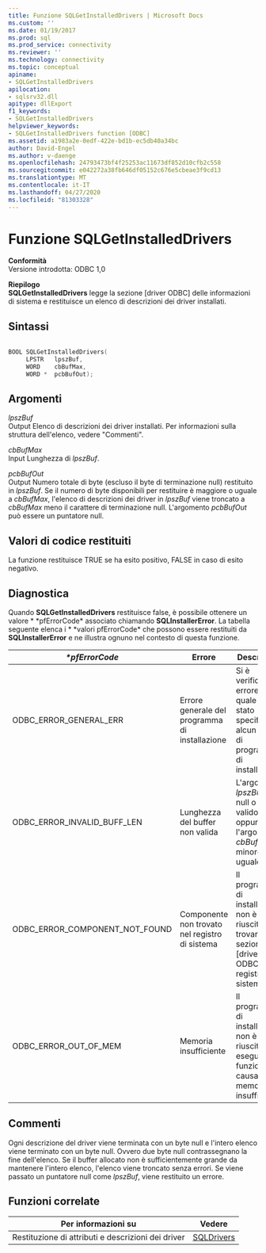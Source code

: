 ```yaml
---
title: Funzione SQLGetInstalledDrivers | Microsoft Docs
ms.custom: ''
ms.date: 01/19/2017
ms.prod: sql
ms.prod_service: connectivity
ms.reviewer: ''
ms.technology: connectivity
ms.topic: conceptual
apiname:
- SQLGetInstalledDrivers
apilocation:
- sqlsrv32.dll
apitype: dllExport
f1_keywords:
- SQLGetInstalledDrivers
helpviewer_keywords:
- SQLGetInstalledDrivers function [ODBC]
ms.assetid: a1983a2e-0edf-422e-bd1b-ec5db40a34bc
author: David-Engel
ms.author: v-daenge
ms.openlocfilehash: 24793473bf4f25253ac11673df852d10cfb2c558
ms.sourcegitcommit: e042272a38fb646df05152c676e5cbeae3f9cd13
ms.translationtype: MT
ms.contentlocale: it-IT
ms.lasthandoff: 04/27/2020
ms.locfileid: "81303328"
---
```

# <a name="sqlgetinstalleddrivers-function"></a>Funzione SQLGetInstalledDrivers
**Conformità**  
 Versione introdotta: ODBC 1,0  
  
 **Riepilogo**  
 **SQLGetInstalledDrivers** legge la sezione [driver ODBC] delle informazioni di sistema e restituisce un elenco di descrizioni dei driver installati.  
  
## <a name="syntax"></a>Sintassi  
  
```cpp  
  
BOOL SQLGetInstalledDrivers(  
     LPSTR   lpszBuf,  
     WORD    cbBufMax,  
     WORD *  pcbBufOut);  
```  
  
## <a name="arguments"></a>Argomenti  
 *lpszBuf*  
 Output Elenco di descrizioni dei driver installati. Per informazioni sulla struttura dell'elenco, vedere "Commenti".  
  
 *cbBufMax*  
 Input Lunghezza di *lpszBuf*.  
  
 *pcbBufOut*  
 Output Numero totale di byte (escluso il byte di terminazione null) restituito in *lpszBuf*. Se il numero di byte disponibili per restituire è maggiore o uguale a *cbBufMax*, l'elenco di descrizioni dei driver in *lpszBuf* viene troncato a *cbBufMax* meno il carattere di terminazione null. L'argomento *pcbBufOut* può essere un puntatore null.  
  
## <a name="returns"></a>Valori di codice restituiti  
 La funzione restituisce TRUE se ha esito positivo, FALSE in caso di esito negativo.  
  
## <a name="diagnostics"></a>Diagnostica  
 Quando **SQLGetInstalledDrivers** restituisce false, è possibile ottenere un valore * \*pfErrorCode* associato chiamando **SQLInstallerError**. La tabella seguente elenca i * \*valori pfErrorCode* che possono essere restituiti da **SQLInstallerError** e ne illustra ognuno nel contesto di questa funzione.  
  
|*\*pfErrorCode*|Errore|Descrizione|  
|---------------------|-----------|-----------------|  
|ODBC_ERROR_GENERAL_ERR|Errore generale del programma di installazione|Si è verificato un errore per il quale non è stato specificato alcun errore di programma di installazione.|  
|ODBC_ERROR_INVALID_BUFF_LEN|Lunghezza del buffer non valida|L'argomento *lpszBuf* è null o non valido oppure l'argomento *cbBufMax* è minore o uguale a 0.|  
|ODBC_ERROR_COMPONENT_NOT_FOUND|Componente non trovato nel registro di sistema|Il programma di installazione non è riuscito a trovare la sezione [driver ODBC] nel registro di sistema.|  
|ODBC_ERROR_OUT_OF_MEM|Memoria insufficiente|Il programma di installazione non è riuscito a eseguire la funzione a causa di memoria insufficiente.|  
  
## <a name="comments"></a>Commenti  
 Ogni descrizione del driver viene terminata con un byte null e l'intero elenco viene terminato con un byte null. Ovvero due byte null contrassegnano la fine dell'elenco. Se il buffer allocato non è sufficientemente grande da mantenere l'intero elenco, l'elenco viene troncato senza errori. Se viene passato un puntatore null come *lpszBuf*, viene restituito un errore.  
  
## <a name="related-functions"></a>Funzioni correlate  
  
|Per informazioni su|Vedere|  
|---------------------------|---------|  
|Restituzione di attributi e descrizioni dei driver|[SQLDrivers](../../../odbc/reference/syntax/sqldrivers-function.md)|
